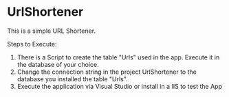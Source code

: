 # UrlShortener

This is a simple URL Shortener.

Steps to Execute:
1. There is a Script to create the table "Urls" used in the app. Execute it in the database of your choice.
2. Change the connection string in the project UrlShortener to the database you installed the table "Urls".
3. Execute the application via Visual Studio or install in a IIS to test the App

